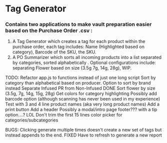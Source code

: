 # Tag Generator
### Contains two applications to make vault preparation easier based on the Purchase Order .csv :
1. A Tag Generator which creates a tag for each product within the purchase order, each tag includes: Name (Highlighted based on category), Barcode of the SKU, the SKU.
2. A PO Summarizer which sorts all incoming products into a list separated by categories, sorted alphabetically . Optional configurations include: separating Flower based on size (3.5g 7g, 14g, 28g),  WIP.

TODO:
Refactor app.js to functions instead of just one long script
Sort by category than alphabetical based on producer.
Option to sort by brand instead
Separate Infused PR from Non-Infused DONE
Sort flower by size (3.5g, 7g, 14g, 15g, 28g)
Get colors for category highlighting
Possibly add barcode option (although scanning has never been used in my experience)
Test with 3 and 4 line product names (aka very long product names)
Add a print button
Add a header
Possibly a modal/intro page
footer??? with a tip option....? LOL
Don't trim the first 15 lines
color picker for categories/subcategories


BUGS:
Clicking generate multiple times doesn't create a new set of tags but instead appends to the end. FIXED
Have to refresh to generate a new report
